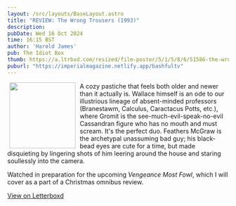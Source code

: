 ```yaml
---
layout: /src/layouts/BaseLayout.astro
title: "REVIEW: The Wrong Trousers (1993)"
description: 
pubDate: Wed 16 Oct 2024
time: 16:15 BST
author: 'Harold James'
pub: The Idiot Box
thumb: https://a.ltrbxd.com/resized/film-poster/5/1/5/8/6/51586-the-wrong-trousers-0-2000-0-3000-crop.jpg?v=1ea270cc62
puburl: "https://imperialmagazine.netlify.app/bashfultv"
---
```

<img src="https://a.ltrbxd.com/resized/film-poster/5/1/5/8/6/51586-the-wrong-trousers-0-2000-0-3000-crop.jpg?v=1ea270cc62" style="width:150px;height:auto;float:left;padding-right:10px;padding-left:5px;">

A cozy pastiche that feels both older and newer than it actually is. Wallace himself is an ode to our illustrious lineage of absent-minded professors (Branestawm, Calculus, Caractacus Potts, etc.), where Gromit is the see-much-evil-speak-no-evil Cassandran figure who has no mouth and must scream. It's the perfect duo. Feathers McGraw is the archetypal unassuming bad guy; his black-bead eyes are cute for a time, but made disquieting by lingering shots of him leering around the house and staring soullessly into the camera.

Watched in preparation for the upcoming <i>Vengeance Most Fowl</i>, which I will cover as a part of a Christmas omnibus review.

<a href="https://letterboxd.com/for_you_bruce/film/the-wrong-trousers/" target="_blank" rel="noopener noreferrer">View on Letterboxd</a>